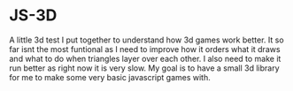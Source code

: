 # JS-3D
A little 3d test I put together to understand how 3d games work better. It so far isnt the most funtional as I 
need to improve how it orders what it draws and what to do when triangles layer over each other. I also need to
make it run better as right now it is very slow. My goal is to have a small  3d library for me to make some very
basic javascript games with.
